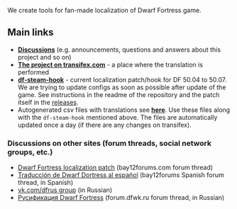 We create tools for fan-made localization of Dwarf Fortress game.

## Main links

* **[Discussions](https://github.com/orgs/dfint/discussions)** (e.g. announcements, questions and answers about this project and so on)
* [**The project on transifex.com**](https://app.transifex.com/dwarf-fortress-translation/dwarf-fortress-steam) - a place where the translation is performed
* [**df-steam-hook**](https://github.com/dfint/df-steam-hook) - current localization patch/hook for DF 50.04 to 50.07. We are trying to update configs as soon as possible after update of the game.
  See instructions in the readme of the repository and the patch itself in the [releases](https://github.com/dfint/df-steam-hook/releases).
* Autogenerated csv files with translations see [**here**](https://github.com/dfint/autobuild/tree/main/translation_build). Use these files along with the `df-steam-hook` mentioned above. The files are automatically updated once a day (if there are any changes on transifex).

### Discussions on other sites (forum threads, social network groups, etc.)

* [Dwarf Fortress localization patch](http://www.bay12forums.com/smf/index.php?topic=108721.new#new) (bay12forums.com forum thread)
* [Traducción de Dwarf Dortress al español](http://www.bay12forums.com/smf/index.php?topic=156549.new#new) (bay12forums Spanish forum thread, in Spanish)
* [vk.com/dfrus group](https://vk.com/dfrus) (in Russian)
* [Русификация Dwarf Fortress](http://forum.dfwk.ru/index.php/topic,204.new.html#new) (forum.dfwk.ru forum thread, in Russian)

